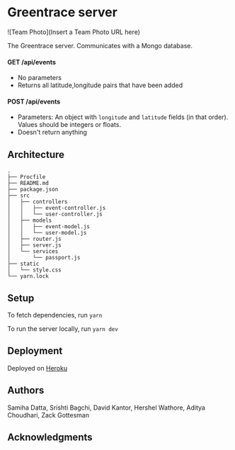 # Greentrace server

![Team Photo](Insert a Team Photo URL here)

The Greentrace server. Communicates with a Mongo database.

#### GET /api/events

- No parameters
- Returns all latitude,longitude pairs that have been added

#### POST /api/events

- Parameters: An object with `longitude` and `latitude` fields (in that order). Values should be integers or floats.
- Doesn't return anything

## Architecture

```
.
├── Procfile
├── README.md
├── package.json
├── src
│   ├── controllers
│   │   ├── event-controller.js
│   │   └── user-controller.js
│   ├── models
│   │   ├── event-model.js
│   │   └── user-model.js
│   ├── router.js
│   ├── server.js
│   └── services
│       └── passport.js
├── static
│   └── style.css
└── yarn.lock
```

## Setup

To fetch dependencies, run `yarn`

To run the server locally, run `yarn dev`

## Deployment

Deployed on [Heroku](https://greentrace-server.herokuapp.com/)

## Authors

Samiha Datta, Srishti Bagchi, David Kantor, Hershel Wathore, Aditya Choudhari, Zack Gottesman

## Acknowledgments
